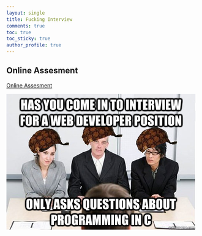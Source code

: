 ```yaml
---
layout: single
title: Fucking Interview
comments: true
toc: true
toc_sticky: true
author_profile: true
---
```


## Online Assesment

[Online Assesment](./online-assessment/README.md)

![Interview web developer with cpp](./asset/interview-web-developer-with-cpp.jpg)